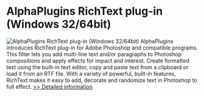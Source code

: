 # AlphaPlugins RichText plug-in (Windows 32/64bit)
![AlphaPlugins RichText plug-in (Windows 32/64bit)](https://mycommerce.akamaized.net/api/pimages/P300693668/BIG/300693668.JPG)
AlphaPlugins introduces RichText plug-in for Adobe Photoshop and compatible programs. This filter lets you add multi-line text and/or paragraphs to Photoshop compositions and apply effects for impact and interest. Create formatted text using the built-in text editor, copy and paste text from a clipboard or load it from an RTF file. With a variety of powerful, built-in features, RichText makes it easy to add, decorate and randomize text in Photoshop to full effect.
[>> Detailed information](https://secure.shareit.com/shareit/product.html?productid=300693668&affiliateid=200057808)